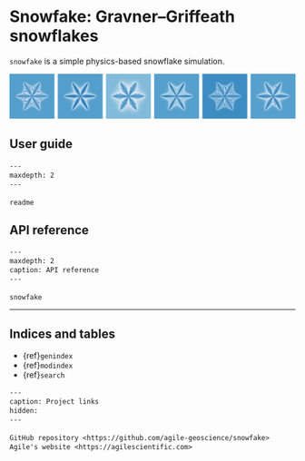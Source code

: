 # Snowfake: Gravner&ndash;Griffeath snowflakes

`snowfake` is a simple physics-based snowflake simulation.

![Snowfakes](_static/snowfakes.png)


## User guide

```{toctree}
---
maxdepth: 2
---

readme
```

## API reference

```{toctree}
---
maxdepth: 2
caption: API reference
---

snowfake
```
----

## Indices and tables

* {ref}`genindex`
* {ref}`modindex`
* {ref}`search`

```{toctree}
---
caption: Project links
hidden: 
---

GitHub repository <https://github.com/agile-geoscience/snowfake>
Agile's website <https://agilescientific.com>
```